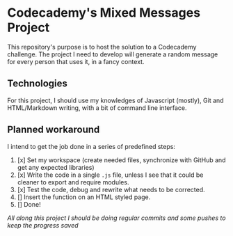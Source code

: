 # Codecademy's Mixed Messages Project

This repository's purpose is to host the solution to a Codecademy challenge.
The project I need to develop will generate a random message for every person that uses it, in a fancy context.

## Technologies

For this project, I should use my knowledges of Javascript (mostly), Git and HTML/Markdown writing, with a bit of command line interface.

## Planned workaround

I intend to get the job done in a series of predefined steps:

1. [x] Set my workspace (create needed files, synchronize with GitHub and get any expected libraries)
2. [x] Write the code in a single `.js` file, unless I see that it could be cleaner to export and require modules.
3. [x] Test the code, debug and rewrite what needs to be corrected.
4. [] Insert the function on an HTML styled page.
5. [] Done!

*All along this project I should be doing regular commits and some pushes to keep the progress saved*
